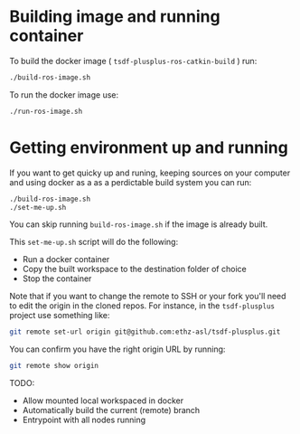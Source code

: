 # Building image and running container

To build the docker image ( `tsdf-plusplus-ros-catkin-build` ) run:
```bash
./build-ros-image.sh
```

To run the docker image use:
```bash
./run-ros-image.sh
```

# Getting environment up and running

If you want to get quicky up and runing, keeping sources on your computer
and using docker as a as a perdictable build system you can run:
```bash
./build-ros-image.sh
./set-me-up.sh
```

You can skip running `build-ros-image.sh` if the image is already built.

This `set-me-up.sh` script will do the following:
- Run a docker container
- Copy the built workspace to the destination folder of choice
- Stop the container

Note that if you want to change the remote to SSH or your fork you'll need to edit the origin in the cloned repos.
For instance, in the `tsdf-plusplus` project use something like:
```bash
git remote set-url origin git@github.com:ethz-asl/tsdf-plusplus.git
```

You can confirm you have the right origin URL by running:
```bash
git remote show origin
```

TODO:
 - Allow mounted local workspaced in docker
 - Automatically build the current (remote) branch
 - Entrypoint with all nodes running